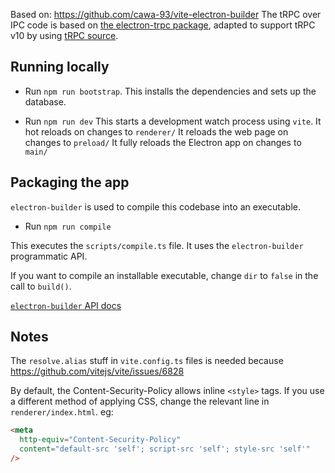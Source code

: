Based on: https://github.com/cawa-93/vite-electron-builder
The tRPC over IPC code is based on [the electron-trpc package](https://github.com/jsonnull/electron-trpc), adapted to support tRPC v10 by using [tRPC source](https://github.com/trpc/trpc/tree/next).

## Running locally

- Run `npm run bootstrap`.
  This installs the dependencies and sets up the database.

- Run `npm run dev`
  This starts a development watch process using `vite`.
  It hot reloads on changes to `renderer/`
  It reloads the web page on changes to `preload/`
  It fully reloads the Electron app on changes to `main/`

## Packaging the app

`electron-builder` is used to compile this codebase into an executable.

- Run `npm run compile`

This executes the `scripts/compile.ts` file.
It uses the `electron-builder` programmatic API.

If you want to compile an installable executable, change `dir` to `false` in the call to `build()`.

[`electron-builder` API docs](https://www.electron.build/api/electron-builder)

## Notes

The `resolve.alias` stuff in `vite.config.ts` files is needed because https://github.com/vitejs/vite/issues/6828

By default, the Content-Security-Policy allows inline `<style>` tags.
If you use a different method of applying CSS, change the relevant line in `renderer/index.html`.
eg:

```html
<meta
  http-equiv="Content-Security-Policy"
  content="default-src 'self'; script-src 'self'; style-src 'self'"
/>
```
